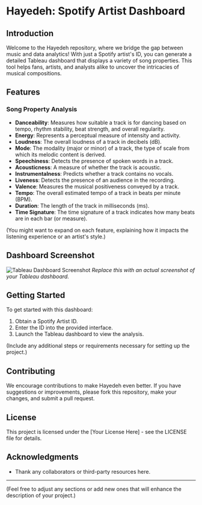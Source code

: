 # Hayedeh: Spotify Artist Dashboard

## Introduction
Welcome to the Hayedeh repository, where we bridge the gap between music and data analytics! With just a Spotify artist's ID, you can generate a detailed Tableau dashboard that displays a variety of song properties. This tool helps fans, artists, and analysts alike to uncover the intricacies of musical compositions.

## Features

### Song Property Analysis
- **Danceability**: Measures how suitable a track is for dancing based on tempo, rhythm stability, beat strength, and overall regularity.
- **Energy**: Represents a perceptual measure of intensity and activity.
- **Loudness**: The overall loudness of a track in decibels (dB).
- **Mode**: The modality (major or minor) of a track, the type of scale from which its melodic content is derived.
- **Speechiness**: Detects the presence of spoken words in a track.
- **Acousticness**: A measure of whether the track is acoustic.
- **Instrumentalness**: Predicts whether a track contains no vocals.
- **Liveness**: Detects the presence of an audience in the recording.
- **Valence**: Measures the musical positiveness conveyed by a track.
- **Tempo**: The overall estimated tempo of a track in beats per minute (BPM).
- **Duration**: The length of the track in milliseconds (ms).
- **Time Signature**: The time signature of a track indicates how many beats are in each bar (or measure).

(You might want to expand on each feature, explaining how it impacts the listening experience or an artist's style.)

## Dashboard Screenshot
![Tableau Dashboard Screenshot](path-to-dashboard-screenshot.png)
*Replace this with an actual screenshot of your Tableau dashboard.*

## Getting Started
To get started with this dashboard:
1. Obtain a Spotify Artist ID.
2. Enter the ID into the provided interface.
3. Launch the Tableau dashboard to view the analysis.

(Include any additional steps or requirements necessary for setting up the project.)

## Contributing
We encourage contributions to make Hayedeh even better. If you have suggestions or improvements, please fork this repository, make your changes, and submit a pull request.

## License
This project is licensed under the [Your License Here] - see the LICENSE file for details.

## Acknowledgments
- Thank any collaborators or third-party resources here.

---

(Feel free to adjust any sections or add new ones that will enhance the description of your project.)
